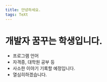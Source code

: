 ```yaml
---
title: 안녕하세요.
tags: TeXt
---
```


# 개발자 꿈꾸는 학생입니다. 
- 프로그램 언어
- 자격증, 대학원 공부 등
- 사소한 이야기 기록할 예정입니다.
- 열심히하겠습니다.
